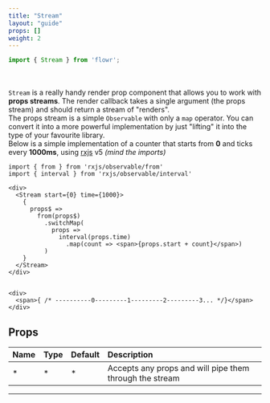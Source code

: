 ```yaml
---
title: "Stream"
layout: "guide"
props: []
weight: 2
---
```


```javascript
import { Stream } from 'flowr';
```

\
\
`Stream` is a really handy render prop component that allows you to work with **props streams**. The render callback takes a single argument (the props stream) and should return a stream of "renders".
\
The props stream is a simple `Observable` with only a `map` operator. You can convert it into a more powerful implementation by just "lifting" it into the type of your favourite library.
\
Below is a simple implementation of a counter that starts from **0** and ticks every **1000ms**, using [rxjs](https://rxjs-dev.firebaseapp.com/) v5 _(mind the imports)_

```text/jsx
import { from } from 'rxjs/observable/from'
import { interval } from 'rxjs/observable/interval'

<div>
  <Stream start={0} time={1000}>
    {
      props$ =>
        from(props$)
          .switchMap(
            props =>
              interval(props.time)
                .map(count => <span>{props.start + count}</span>)
          )
    }
  </Stream>
</div>


<div>
  <span>{ /* ----------0---------1---------2---------3... */}</span>
</div>
```

<article id="stream-props">

## Props

| Name | Type | Default | Description                                             |
| ---- | :--- | :------ | :------------------------------------------------------ |
| \*   | \*   | \*      | Accepts any props and will pipe them through the stream |

---

</article>
